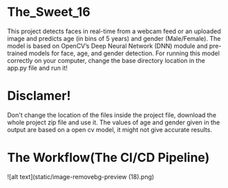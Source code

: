 # The_Sweet_16
This project detects faces in real-time from a webcam feed or an uploaded image and predicts age (in bins of 5 years) and gender (Male/Female). The model is based on OpenCV’s Deep Neural Network (DNN) module and pre-trained models for face, age, and gender detection.
For running this model correctly on your computer, change the base directory location in the app.py file and run it!
# Disclamer! 
Don't change the location of the files inside the project file, download the whole project zip file and use it.
The values of age and gender given in the output are based on a open cv model, it might not give accurate results.

# The Workflow(The CI/CD Pipeline)
![alt text](static/image-removebg-preview (18).png)

